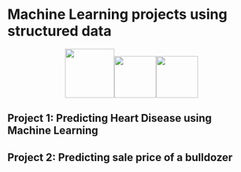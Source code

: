 # Machine Learning projects using structured data

<p align="center">
    <a href="https://www.hackerrank.com/mughees_asif">
        <img height="100" src="https://3qeqpr26caki16dnhd19sv6by6v-wpengine.netdna-ssl.com/wp-content/uploads/2017/03/How-to-Setup-a-Python-Environment-for-Machine-Learning-and-Deep-Learning-with-Anaconda-1024x512.png"><img height="85" src="https://upload.wikimedia.org/wikipedia/commons/0/0a/Python.svg"><img height="85" src="https://upload.wikimedia.org/wikipedia/commons/0/05/Scikit_learn_logo_small.svg">
    </a>
  </p>

## **Project 1**: Predicting Heart Disease using Machine Learning



## **Project 2**: Predicting sale price of a bulldozer







